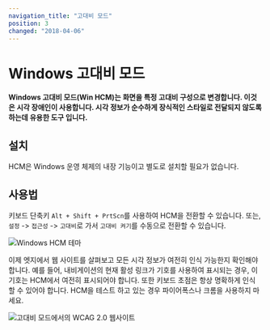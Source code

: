 ```yaml
---
navigation_title: "고대비 모드"
position: 3
changed: "2018-04-06"
---
```


# Windows 고대비 모드

**Windows 고대비 모드(Win HCM)는 화면을 특정 고대비 구성으로 변경합니다. 이것은 시각 장애인이 사용합니다. 시각 정보가 순수하게 장식적인 스타일로 전달되지 않도록 하는데 유용한 도구 입니다.**

## 설치

HCM은 Windows 운영 체제의 내장 기능이고 별도로 설치할 필요가 없습니다.

## 사용법

키보드 단축키 `Alt + Shift + PrtScn`를 사용하여 HCM을 전환할 수 있습니다. 또는, `설정` -> `접근성` -> `고대비`로 가서 `고대비 켜기`를 수동으로 전환할 수 있습니다.

![Windows HCM 테마](_media/windows-hcm-themes.png)

이제 엣지에서 웹 사이트를 살펴보고 모든 시각 정보가 여전히 인식 가능한지 확인해야 합니다. 예를 들어, 내비게이션의 현재 활성 링크가 기호를 사용하여 표시되는 경우, 이 기호는 HCM에서 여전히 표시되어야 합니다. 또한 키보드 초점은 항상 명확하게 인식 할 수 있어야 합니다. HCM을 테스트 하고 있는 경우 파이어폭스나 크롬을 사용하지 마세요.

![고대비 모드에서의 WCAG 2.0 웹사이트](_media/the-wcag-20-website-in-high-contrast-mode.png)
